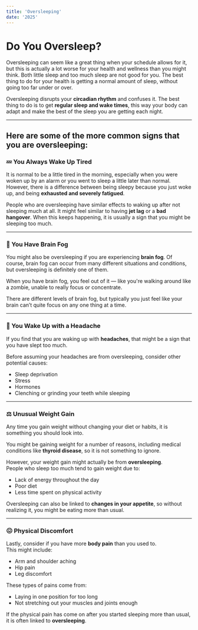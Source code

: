 ```yaml
---
title: 'Oversleeping'
date: '2025'
---
```


# Do You Oversleep?

Oversleeping can seem like a great thing when your schedule allows for it, but this is actually a lot worse for your health and wellness than you might think. Both little sleep and too much sleep are not good for you. The best thing to do for your health is getting a normal amount of sleep, without going too far under or over.  

Oversleeping disrupts your **circadian rhythm** and confuses it. The best thing to do is to get **regular sleep and wake times**, this way your body can adapt and make the best of the sleep you are getting each night.

---

## Here are some of the more common signs that you are oversleeping:

### 💤 You Always Wake Up Tired

It is normal to be a little tired in the morning, especially when you were woken up by an alarm or you went to sleep a little later than normal. However, there is a difference between being sleepy because you just woke up, and being **exhausted and severely fatigued**.  

People who are oversleeping have similar effects to waking up after not sleeping much at all. It might feel similar to having **jet lag** or a **bad hangover**. When this keeps happening, it is usually a sign that you might be sleeping too much.

---

### 🧠 You Have Brain Fog

You might also be oversleeping if you are experiencing **brain fog**. Of course, brain fog can occur from many different situations and conditions, but oversleeping is definitely one of them.  

When you have brain fog, you feel out of it — like you're walking around like a zombie, unable to really focus or concentrate.  

There are different levels of brain fog, but typically you just feel like your brain can’t quite focus on any one thing at a time.

---

### 🤕 You Wake Up with a Headache

If you find that you are waking up with **headaches**, that might be a sign that you have slept too much.  

Before assuming your headaches are from oversleeping, consider other potential causes:
- Sleep deprivation
- Stress
- Hormones
- Clenching or grinding your teeth while sleeping

---

### ⚖️ Unusual Weight Gain

Any time you gain weight without changing your diet or habits, it is something you should look into.  

You might be gaining weight for a number of reasons, including medical conditions like **thyroid disease**, so it is not something to ignore.  

However, your weight gain might actually be from **oversleeping**.  
People who sleep too much tend to gain weight due to:
- Lack of energy throughout the day  
- Poor diet  
- Less time spent on physical activity  

Oversleeping can also be linked to **changes in your appetite**, so without realizing it, you might be eating more than usual.

---

### 😖 Physical Discomfort

Lastly, consider if you have more **body pain** than you used to.  
This might include:
- Arm and shoulder aching  
- Hip pain  
- Leg discomfort  

These types of pains come from:
- Laying in one position for too long  
- Not stretching out your muscles and joints enough  

If the physical pain has come on after you started sleeping more than usual, it is often linked to **oversleeping**.
